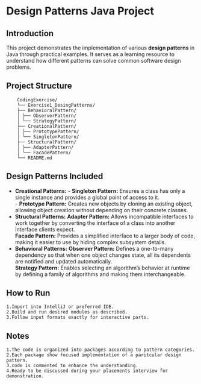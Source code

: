 # Design Patterns Java Project

## Introduction
This project demonstrates the implementation of various **design patterns** in Java through practical examples. It serves as a learning resource to understand how different patterns can solve common software design problems.

## Project Structure

        CodingExercise/
        └── Exercise1_DesingPatterns/
        ├── BehavioralPattern/
        │ ├── ObserverPattern/
        │ └── StrategyPattern/
        ├── CreationalPattern/
        │ ├── PrototypePattern/
        │ └── SingletonPattern/
        ├── StructuralPattern/
        │ ├── AdapterPattern/
        │ └── FacadePattern/
        └── README.md

        
## Design Patterns Included

- **Creational Patterns:**
        - **Singleton Pattern:** Ensures a class has only a single instance and provides a global point of access to it.  
        - **Prototype Pattern:** Creates new objects by cloning an existing object, allowing object creation without depending on their concrete classes.  
- **Structural Patterns:**
        **Adapter Pattern:** Allows incompatible interfaces to work together by converting the interface of a class into another interface clients expect.  
        **Facade Pattern:** Provides a simplified interface to a larger body of code, making it easier to use by hiding complex subsystem details.
- **Behavioral Patterns:**
        **Observer Pattern:** Defines a one-to-many dependency so that when one object changes state, all its dependents are notified and updated automatically.  
        **Strategy Pattern:** Enables selecting an algorithm’s behavior at runtime by defining a family of algorithms and making them interchangeable.

## How to Run
    1.Import into IntelliJ or preferred IDE.
    2.Build and run desired modules as described.
    3.Follow input formats exactly for interactive parts.
## Notes
    1.The code is organized into packages according to pattern categories.
    2.Each package show focused implementation of a paritcular design pattern.
    3.code is commented to enhance the understanding.
    4.Ready to be discussed during your placements interview for demonstration.


